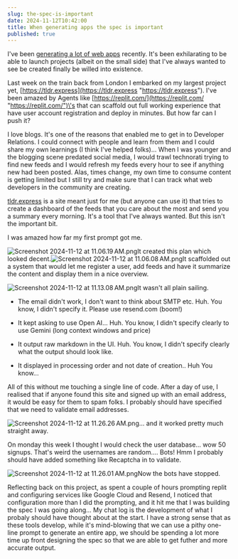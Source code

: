 ```yaml
---
slug: the-spec-is-important
date: 2024-11-12T10:42:00
title: When generating apps the spec is important
published: true
---
```


I\'ve been [generating a lot of web apps](https://paul.kinlan.me/generated-web-apps/ "https://paul.kinlan.me/generated-web-apps/") recently. It\'s been exhilarating to be able to launch projects (albeit on the small side) that I\'ve always wanted to see be created finally be willed into existence.

Last week on the train back from London I embarked on my largest project yet, [https://tldr.express](https://tldr.express "https://tldr.express"). I\'ve been amazed by Agents like [https://replit.com/](https://replit.com/ "https://replit.com/")\'s that can scaffold out full working experience that have user account registration and deploy in minutes. But how far can I push it?

I love blogs. It\'s one of the reasons that enabled me to get in to Developer Relations. I could connect with people and learn from them and I could share my own learnings (I think I\'ve helped folks)... When I was younger and the blogging scene predated social media, I would trawl technorati trying to find new feeds and I would refresh my feeds every hour to see if anything new had been posted. Alas, times change, my own time to consume content is getting limited but I still try and make sure that I can track what web developers in the community are creating.

[tldr.express](http://tldr.express "http://tldr.express") is a site meant just for me (but anyone can use it) that tries to create a dashboard of the feeds that you care about the most and send you a summary every morning. It\'s a tool that I\'ve always wanted. But this isn\'t the important bit.

I was amazed how far my first prompt got me.

![Screenshot 2024-11-12 at 11.06.19 AM.png](/images/Screenshot%202024-11-12%20at%2011.06.19%E2%80%AFAM.png)It created this plan which looked decent.![Screenshot 2024-11-12 at 11.06.08 AM.png](/images/Screenshot%202024-11-12%20at%2011.06.08%E2%80%AFAM.png)It scaffolded out a system that would let me register a user, add feeds and have it summarize the content and display them in a nice overview.

![Screenshot 2024-11-12 at 11.13.08 AM.png](/images/Screenshot%202024-11-12%20at%2011.13.08%E2%80%AFAM.png)It wasn\'t all plain sailing.

* The email didn\'t work, I don\'t want to think about SMTP etc. Huh. You know, I didn\'t specify it. Please use resend.com (boom!)

* It kept asking to use Open AI... Huh. You know, I didn\'t specify clearly to use Gemini (long context windows and price)

* It output raw markdown in the UI. Huh. You know, I didn\'t specify clearly what the output should look like.

* It displayed in processing order and not date of creation.. Huh You know...

All of this without me touching a single line of code. After a day of use, I realised that if anyone found this site and signed up with an email address, it would be easy for them to spam folks. I probably should have specified that we need to validate email addresses.

![Screenshot 2024-11-12 at 11.26.26 AM.png](/images/Screenshot%202024-11-12%20at%2011.26.26%E2%80%AFAM.png)... and it worked pretty much straight away.

On monday this week I thought I would check the user database... wow 50 signups. That\'s weird the usernames are random.... Bots! Hmm I probably should have added something like Recaptcha in to validate.

![Screenshot 2024-11-12 at 11.26.01 AM.png](/images/Screenshot%202024-11-12%20at%2011.26.01%E2%80%AFAM.png)Now the bots have stopped.

Reflecting back on this project, as spent a couple of hours prompting replit and configuring services like Google Cloud and Resend, I noticed that configuration more than I did the prompting, and it hit me that I was building the spec I was going along... My chat log is the development of what I probaly should have thought about at the start. I have a strong sense that as these tools develop, while it's mind-blowing that we can use a pithy one-line prompt to generate an entire app, we should be spending a lot more time up front designing the spec so that we are able to get futher and more accurate output.
